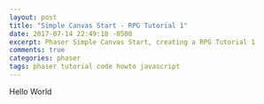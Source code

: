 ```yaml
---
layout: post
title: "Simple Canvas Start - RPG Tutorial 1"
date: 2017-07-14 22:49:18 -0500
excerpt: Phaser Simple Canvas Start, creating a RPG Tutorial 1
comments: true
categories: phaser
tags: phaser tutorial code howto javascript
---
```


Hello World
